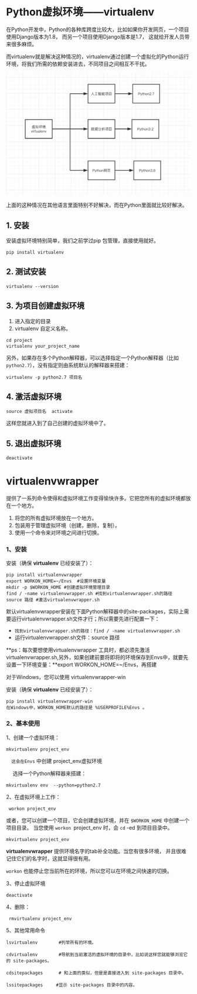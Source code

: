 # Python虚拟环境——virtualenv



在Python开发中，Python的各种库跨度比较大，比如如果你开发网页，一个项目使用Django版本为1.8， 而另一个项目使用Django版本是1.7， 这就给开发人员带来很多麻烦。

而virtualenv就是解决这种情况的，virtualenv通过创建一个虚拟化的Python运行环境，将我们所需的依赖安装进去，不同项目之间相互不干扰。

<img src="./images/image-20210419125944935.png" alt="image-20210419125944935" style="zoom: 50%;" />

上面的这种情况在其他语言里面特别不好解决，而在Python里面就比较好解决。



## 1. 安装

安装虚拟环境特别简单，我们之前学过pip 包管理，直接使用就好。

~~~
pip install virtualenv
~~~



## 2. 测试安装

~~~
virtualenv --version
~~~



## 3. 为项目创建虚拟环境

1. 进入指定的目录
2. virtualenv 自定义名称。



```
cd project
virtualenv your_project_name
```

 另外，如果存在多个Python解释器，可以选择指定一个Python解释器（比如``python2.7``），没有指定则由系统默认的解释器来搭建： 

~~~
virtualenv -p python2.7 项目名
~~~



## 4. 激活虚拟环境

~~~
source 虚拟项目名  activate
~~~

这样您就进入到了自己创建的虚拟环境中了。



## 5. 退出虚拟环境

```
deactivate
```



# virtualenvwrapper

提供了一系列命令使得和虚拟环境工作变得愉快许多。它把您所有的虚拟环境都放在一个地方。

1. 将您的所有虚拟环境放在一个地方。
2. 包装用于管理虚拟环境（创建，删除，复制）。
3. 使用一个命令来对环境之间进行切换。

###   1、安装

  安装（确保 **virtualenv** 已经安装了）：

```
pip install virtualenvwrapper
export WORKON_HOME=~/Envs  #设置环境变量
mkdir -p $WORKON_HOME #创建虚拟环境管理目录
find / -name virtualenvwrapper.sh #找到virtualenvwrapper.sh的路径
source 路径 #激活virtualenvwrapper.sh
```

  默认virtualenvwrapper安装在下面Python解释器中的site-packages，实际上需要运行virtualenvwrapper.sh文件才行；所以需要先进行配置一下：

- `找到virtualenvwrapper.sh的路径：find / -name virtualenvwrapper.sh `
- 运行virtualenvwrapper.sh文件：source 路径

**ps：每次要想使用virtualenvwrapper 工具时，都必须先激活virtualenvwrapper.sh,另外，如果创建前要将即将的环境保存到Envs中，就要先设置一下环境变量：**export WORKON_HOME=~/Envs，再搭建

 

对于Windows，您可以使用 virtualenvwrapper-win

  安装（确保 **virtualenv** 已经安装了）：

```
pip install virtualenvwrapper-win
在Windows中，WORKON_HOME默认的路径是 %USERPROFILE%Envs 。
```

### 2、基本使用

1、创建一个虚拟环境：

```
mkvirtualenv project_env
```

`  这会在Envs` 中创建 project_env虚拟环境

　  选择一个Python解释器来搭建：

```
mkvirtualenv env  --python=python2.7
```

 

2、在虚拟环境上工作：

```
 workon project_env
```

或者，您可以创建一个项目，它会创建虚拟环境，并在 `$WORKON_HOME` 中创建一个项目目录。 当您使用 `workon `project_env 时，会 `cd` -ed 到项目目录中。

```
mkvirtualenv project_env
```

**virtualenvwrapper** 提供环境名字的tab补全功能。当您有很多环境， 并且很难记住它们的名字时，这就显得很有用。

`workon` 也能停止您当前所在的环境，所以您可以在环境之间快速的切换。

3、停止虚拟环境

```
deactivate
```

4、删除：

```
 rmvirtualenv project_env
```

5、其他常用命令

~~~
lsvirtualenv    	#列举所有的环境。

cdvirtualenv    	#导航到当前激活的虚拟环境的目录中，比如说这样您就能够浏览它的 site-packages。

cdsitepackages   	# 和上面的类似，但是是直接进入到 site-packages 目录中。

lssitepackages     #显示 site-packages 目录中的内容。
~~~



